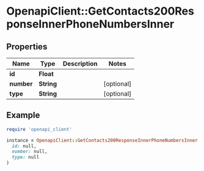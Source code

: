# OpenapiClient::GetContacts200ResponseInnerPhoneNumbersInner

## Properties

| Name | Type | Description | Notes |
| ---- | ---- | ----------- | ----- |
| **id** | **Float** |  |  |
| **number** | **String** |  | [optional] |
| **type** | **String** |  | [optional] |

## Example

```ruby
require 'openapi_client'

instance = OpenapiClient::GetContacts200ResponseInnerPhoneNumbersInner.new(
  id: null,
  number: null,
  type: null
)
```

